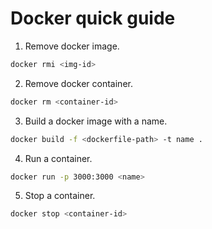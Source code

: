 # Docker quick guide
<!-- 18 Oct 2020 -->

1. Remove docker image.
```bash
docker rmi <img-id>
```

2. Remove docker container.
```bash
docker rm <container-id>
```

3. Build a docker image with a name.
```bash
docker build -f <dockerfile-path> -t name .
```

4. Run a container.
```bash
docker run -p 3000:3000 <name>
```

5. Stop a container.
```bash
docker stop <container-id>
```